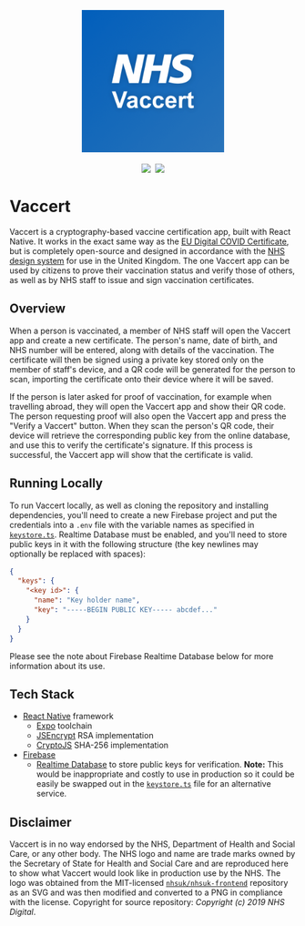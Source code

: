 <p align="center">
  <img src="assets/icon.png" width=250><br><br>
  <img src="https://img.shields.io/badge/framework-react_native-1f87a3?style=for-the-badge&logo=react" style="margin-right:5px">
  <img src="https://img.shields.io/badge/cryptosystem-rsa-1f87a3?style=for-the-badge">
</p>

# Vaccert
Vaccert is a cryptography-based vaccine certification app, built with React Native. It works in the exact same way as the [EU Digital COVID Certificate](https://ec.europa.eu/info/live-work-travel-eu/coronavirus-response/safe-covid-19-vaccines-europeans/eu-digital-covid-certificate_en), but is completely open-source and designed in accordance with the [NHS design system](https://service-manual.nhs.uk/design-system) for use in the United Kingdom. The one Vaccert app can be used by citizens to prove their vaccination status and verify those of others, as well as by NHS staff to issue and sign vaccination certificates.

## Overview
When a person is vaccinated, a member of NHS staff will open the Vaccert app and create a new certificate. The person's name, date of birth, and NHS number will be entered, along with details of the vaccination. The certificate will then be signed using a private key stored only on the member of staff's device, and a QR code will be generated for the person to scan, importing the certificate onto their device where it will be saved.

If the person is later asked for proof of vaccination, for example when travelling abroad, they will open the Vaccert app and show their QR code. The person requesting proof will also open the Vaccert app and press the "Verify a Vaccert" button. When they scan the person's QR code, their device will retrieve the corresponding public key from the online database, and use this to verify the certificate's signature. If this process is successful, the Vaccert app will show that the certificate is valid.

## Running Locally
To run Vaccert locally, as well as cloning the repository and installing dependencies, you'll need to create a new Firebase project and put the credentials into a `.env` file with the variable names as specified in [`keystore.ts`](https://github.com/w-henderson/Vaccert/blob/master/src/crypto/keystore.ts). Realtime Database must be enabled, and you'll need to store public keys in it with the following structure (the key newlines may optionally be replaced with spaces):

```json
{
  "keys": {
    "<key id>": {
      "name": "Key holder name",
      "key": "-----BEGIN PUBLIC KEY----- abcdef..."
    }
  }
}
```

Please see the note about Firebase Realtime Database below for more information about its use.

## Tech Stack
- [React Native](https://reactnative.dev/) framework
  - [Expo](https://expo.dev/) toolchain
  - [JSEncrypt](https://github.com/travist/jsencrypt) RSA implementation
  - [CryptoJS](https://github.com/brix/crypto-js) SHA-256 implementation
- [Firebase](https://firebase.google.com/)
  - [Realtime Database](https://firebase.google.com/products/realtime-database) to store public keys for verification. **Note:** This would be inappropriate and costly to use in production so it could be easily be swapped out in the [`keystore.ts`](https://github.com/w-henderson/Vaccert/blob/master/src/crypto/keystore.ts) file for an alternative service.

## Disclaimer
Vaccert is in no way endorsed by the NHS, Department of Health and Social Care, or any other body. The NHS logo and name are trade marks owned by the Secretary of State for Health and Social Care and are reproduced here to show what Vaccert would look like in production use by the NHS. The logo was obtained from the MIT-licensed [`nhsuk/nhsuk-frontend`](https://github.com/nhsuk/nhsuk-frontend/blob/1f95b401b1d6d86fbe4b4d81835d08180760c365/packages/components/header/template.njk) repository as an SVG and was then modified and converted to a PNG in compliance with the license. Copyright for source repository: *Copyright (c) 2019 NHS Digital*.